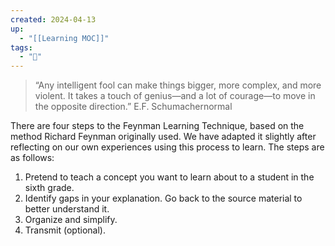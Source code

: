 ```yaml
---
created: 2024-04-13
up:
  - "[[Learning MOC]]"
tags:
  - "🌳"
---
```

> “Any intelligent fool can make things bigger, more complex, and more violent. It takes a touch of genius—and a lot of courage—to move in the opposite direction.” E.F. Schumachernormal

There are four steps to the Feynman Learning Technique, based on the method Richard Feynman originally used. We have adapted it slightly after reflecting on our own experiences using this process to learn. The steps are as follows:

1. Pretend to teach a concept you want to learn about to a student in the sixth grade.
2. Identify gaps in your explanation. Go back to the source material to better understand it.
3. Organize and simplify.
4. Transmit (optional).

